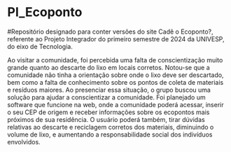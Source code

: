 # PI_Ecoponto

#Repositório designado para conter versões do site Cadê o Ecoponto?, referente ao Projeto Integrador do primeiro semestre de 2024 da UNIVESP, do eixo de Tecnologia.

Ao visitar a comunidade, foi percebida uma falta de conscientização muito grande quanto ao descarte do lixo em locais corretos. Notou-se que a comunidade não tinha a orientação sobre onde o lixo deve ser descartado, bem como a falta de conhecimento sobre os pontos de coleta de materiais e resíduos maiores.
Ao presenciar essa situação, o grupo buscou uma solução para ajudar a conscientizar a comunidade. 
Foi planejado um software que funcione na web, onde a comunidade poderá acessar, inserir o seu CEP de origem e receber informações sobre os ecopontos mais próximos de sua residência.
O usuário poderá também, tirar dúvidas relativas ao descarte e reciclagem corretos dos materiais, diminuindo o volume de lixo, e aumentando a responsabilidade social dos indivíduos envolvidos.
